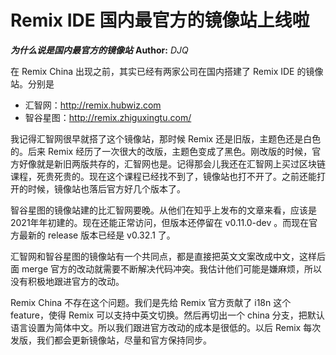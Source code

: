 Remix IDE 国内最官方的镜像站上线啦
==============
***为什么说是国内最官方的镜像站***
**Author:** *DJQ*

在 Remix China 出现之前，其实已经有两家公司在国内搭建了 Remix IDE 的镜像站。分别是

- 汇智网：http://remix.hubwiz.com
- 智谷星图：http://remix.zhiguxingtu.com/

我记得汇智网很早就搭了这个镜像站，那时候 Remix 还是旧版，主题色还是白色的。后来 Remix 经历了一次很大的改版，主题色变成了黑色。刚改版的时候，官方好像就是新旧两版共存的，汇智网也是。记得那会儿我还在汇智网上买过区块链课程，死贵死贵的。现在这个课程已经找不到了，镜像站也打不开了。之前还能打开的时候，镜像站也落后官方好几个版本了。

智谷星图的镜像站建的比汇智网要晚。从他们在知乎上发布的文章来看，应该是 2021年年初建的。现在还能正常访问，但版本还停留在 v0.11.0-dev 。而现在官方最新的 release 版本已经是 v0.32.1 了。

汇智网和智谷星图的镜像站有一个共同点，都是直接把英文文案改成中文，这样后面 merge 官方的改动就需要不断解决代码冲突。我估计他们可能是嫌麻烦，所以没有积极地跟进官方的改动。

Remix China 不存在这个问题。我们是先给 Remix 官方贡献了 i18n 这个 feature，使得 Remix 可以支持中英文切换。然后再切出一个 china 分支，把默认语言设置为简体中文。所以我们跟进官方改动的成本是很低的。以后 Remix 每次发版，我们都会更新镜像站，尽量和官方保持同步。
